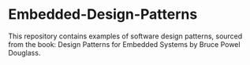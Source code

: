 # Embedded-Design-Patterns
This repository contains examples of software design patterns, sourced from the book: Design Patterns for Embedded Systems by Bruce Powel Douglass.
